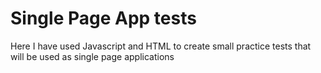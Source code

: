 # Single Page App tests

Here I have used Javascript and HTML to create small practice tests that will be used as single page applications 
